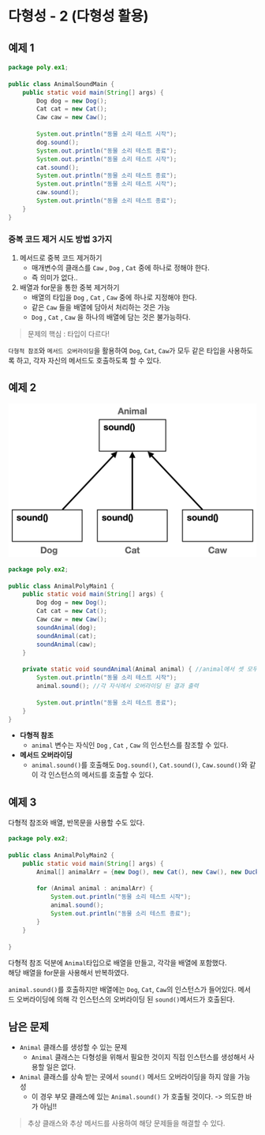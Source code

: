 # 다형성 - 2 (다형성 활용)

## 예제 1
```java
package poly.ex1;

public class AnimalSoundMain {
    public static void main(String[] args) {
        Dog dog = new Dog();
        Cat cat = new Cat();
        Caw caw = new Caw();

        System.out.println("동물 소리 테스트 시작");
        dog.sound();
        System.out.println("동물 소리 테스트 종료");
        System.out.println("동물 소리 테스트 시작");
        cat.sound();
        System.out.println("동물 소리 테스트 종료");
        System.out.println("동물 소리 테스트 시작");
        caw.sound();
        System.out.println("동물 소리 테스트 종료");
    }
}
```

### 중복 코드 제거 시도 방법 3가지

1. 메서드로 중복 코드 제거하기
   - 매개변수의 클래스를 `Caw` , `Dog` , `Cat` 중에 하나로 정해야 한다.
   - 즉 의미가 없다..
2. 배열과 for문을 통한 중복 제거하기
   - 배열의 타입을 `Dog` , `Cat` , `Caw` 중에 하나로 지정해야 한다. 
   - 같은 `Caw` 들을 배열에 담아서 처리하는 것은 가능
   - `Dog` , `Cat` , `Caw` 을 하나의 배열에 담는 것은 불가능하다.

> 문제의 핵심 : 타입이 다르다!

`다형적 참조`와 `메서드 오버라이딩`을 활용하여 `Dog`, `Cat`, `Caw`가 모두 같은 타입을 사용하도록 하고, 각자 자신의 메서드도 호출하도록 할 수 있다.

## 예제 2

![예제2 - 다형성 이용](img2/img.png)

```java
package poly.ex2;

public class AnimalPolyMain1 {
    public static void main(String[] args) {
        Dog dog = new Dog();
        Cat cat = new Cat();
        Caw caw = new Caw();
        soundAnimal(dog);
        soundAnimal(cat);
        soundAnimal(caw);
    }

    private static void soundAnimal(Animal animal) { //animal에서 셋 모두 받을 수 있음
        System.out.println("동물 소리 테스트 시작");
        animal.sound(); //각 자식에서 오버라이딩 된 결과 출력

        System.out.println("동물 소리 테스트 종료");
    }
}

```

- **다형적 참조**
  - `animal` 변수는 자식인 `Dog` , `Cat` , `Caw` 의 인스턴스를 참조할 수 있다.
- **메서드 오버라이딩**
  - `animal.sound()`를 호출해도 `Dog.sound()`, `Cat.sound()`, `Caw.sound()`와 같이 각 인스턴스의 메서드를 호출할 수 있다.

## 예제 3

다형적 참조와 배열, 반목문을 사용할 수도 있다.

```java
package poly.ex2;

public class AnimalPolyMain2 {
    public static void main(String[] args) {
        Animal[] animalArr = {new Dog(), new Cat(), new Caw(), new Duck()};

        for (Animal animal : animalArr) {
            System.out.println("동물 소리 테스트 시작");
            animal.sound();
            System.out.println("동물 소리 테스트 종료");
        }
    }

}
```

다형적 참조 덕분에 `Animal`타입으로 배열을 만들고, 각각을 배열에 포함했다.    
해당 배열을 for문을 사용해서 반복하였다.

`animal.sound()`를 호출하지만 배열에는 `Dog`, `Cat`, `Caw`의 인스턴스가 들어있다. 메서드 오버라이딩에 의해 각 인스턴스의 오버라이딩 된 `sound()`메서드가 호출된다.

## 남은 문제
- `Animal` 클래스를 생성할 수 있는 문제
  - `Animal` 클래스는 다형성을 위해서 필요한 것이지 직접 인스턴스를 생성해서 사용할 일은 없다.
- `Animal` 클래스를 상속 받는 곳에서 `sound()` 메서드 오버라이딩을 하지 않을 가능성
  - 이 경우 부모 클래스에 있는 `Animal.sound()` 가 호출될 것이다. -> 의도한 바가 아님!!

> 추상 클래스와 추상 메서드를 사용하여 해당 문제들을 해결할 수 있다.
